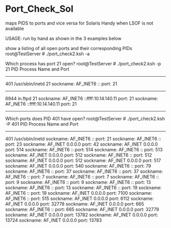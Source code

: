 # Port_Check_Sol

maps PIDS to ports and vice versa for Solaris
Handy when LSOF is not available

USAGE:
run by hand as shown in the 3 examples below
 
show a listing of all open ports and their corresponding PIDs
 root@TestServer # ./port_check2.ksh -a
 
Which process has port 21 open?
 root@TestServer # ./port_check2.ksh -p 21
 PID     Process Name and Port
 _________________________________________________________
 401     /usr/sbin/inetd 21
         sockname: AF_INET6 ::  port: 21
 _________________________________________________________
 6944    in.ftpd 21
         sockname: AF_INET6 ::ffff:10.14.140.11  port: 21
         sockname: AF_INET6 ::ffff:10.14.140.11  port: 21
 _________________________________________________________

Which ports does PID 401 have open?
 root@TestServer # ./port_check2.ksh -P 401
 PID     Process Name and Port
 _________________________________________________________
 401     /usr/sbin/inetd
         sockname: AF_INET6 ::  port: 21
         sockname: AF_INET6 ::  port: 23
         sockname: AF_INET 0.0.0.0  port: 42
         sockname: AF_INET 0.0.0.0  port: 514
         sockname: AF_INET6 ::  port: 514
         sockname: AF_INET6 ::  port: 513
         sockname: AF_INET 0.0.0.0  port: 512
         sockname: AF_INET6 ::  port: 512
         sockname: AF_INET 0.0.0.0  port: 512
         sockname: AF_INET 0.0.0.0  port: 517
         sockname: AF_INET 0.0.0.0  port: 540
         sockname: AF_INET6 ::  port: 79
         sockname: AF_INET6 ::  port: 37
         sockname: AF_INET6 ::  port: 37
         sockname: AF_INET6 ::  port: 7
         sockname: AF_INET6 ::  port: 7
         sockname: AF_INET6 ::  port: 9
         sockname: AF_INET6 ::  port: 9
         sockname: AF_INET6 ::  port: 13
         sockname: AF_INET6 ::  port: 13
         sockname: AF_INET6 ::  port: 19
         sockname: AF_INET6 ::  port: 19
         sockname: AF_INET 0.0.0.0  port: 7100
         sockname: AF_INET6 ::  port: 515
         sockname: AF_INET 0.0.0.0  port: 6112
         sockname: AF_INET 0.0.0.0  port: 32778
         sockname: AF_INET 0.0.0.0  port: 665
         sockname: AF_INET6 ::  port: 665
         sockname: AF_INET 0.0.0.0  port: 32779
         sockname: AF_INET 0.0.0.0  port: 13782
         sockname: AF_INET 0.0.0.0  port: 13724
         sockname: AF_INET 0.0.0.0  port: 13783
